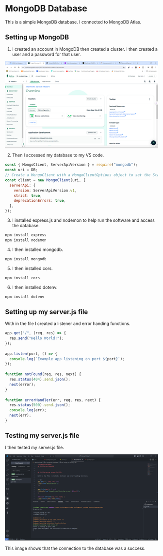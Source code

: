 # MongoDB Database

This is a simple MongoDB database. I connected to MongoDB Atlas.

## Setting up MongoDB

1. I created an account in MongoDB then created a cluster. I then created a user and a password for that user.

![alt text](image.png)

2. Then I accessed my database to my VS code.

```js
const { MongoClient, ServerApiVersion } = require("mongodb");
const uri = DB;
// Create a MongoClient with a MongoClientOptions object to set the Stable API version
const client = new MongoClient(uri, {
  serverApi: {
    version: ServerApiVersion.v1,
    strict: true,
    deprecationErrors: true,
  },
});
```

3. I installed express.js and nodemon to help run the software and access the database.

```bash
npm install express
npm install nodemon
```

4. I then installed mongodb.

```bash
npm install mongodb
```

5. I then installed cors.

```bash
npm install cors
```

6. I then installed dotenv.

```bash
npm install dotenv
```

## Setting up my server.js file

With in the file I created a listener and error handing functions.

```js
app.get("/", (req, res) => {
  res.send("Hello World!");
});

app.listen(port, () => {
  console.log(`Example app listening on port ${port}`);
});

function notFound(req, res, next) {
  res.status(404).send.json();
  next(error);
}

function errorHandler(err, req, res, next) {
  res.status(500).send.json();
  console.log(err);
  next(err);
}
```

## Testing my server.js file

I then tested my server.js file.

![alt text](image-1.png)

This image shows that the connection to the database was a success.
